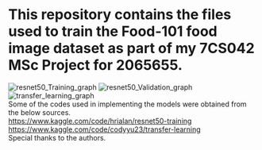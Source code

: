 # This repository contains the files used to train the Food-101 food image dataset as part of my 7CS042 MSc Project for 2065655.
![resnet50_Training_graph](https://user-images.githubusercontent.com/106328663/215446826-9c56c84c-2296-4712-8a09-1b95dd1e6415.jpg)
![resnet50_Validation_graph](https://user-images.githubusercontent.com/106328663/215446831-bb583741-1d70-41be-b2cf-98258217fc0a.jpg)
![transfer_learning_graph](https://user-images.githubusercontent.com/106328663/215446833-0b760de6-55a3-4dd6-ae82-55858f714a99.jpg)
<br>
Some of the codes used in implementing the models were obtained from the below sources.<br>
https://www.kaggle.com/code/hrialan/resnet50-training <br>
https://www.kaggle.com/code/codyyu23/transfer-learning <br>
Special thanks to the authors.
